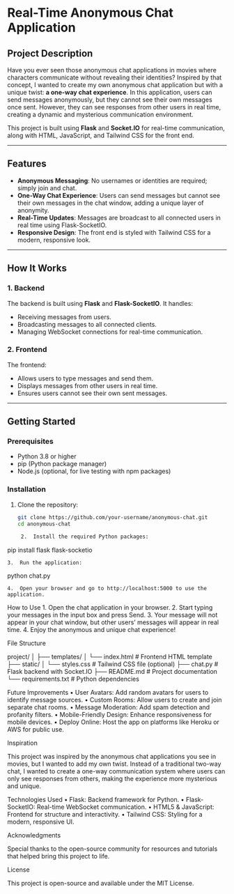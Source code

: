 # Real-Time Anonymous Chat Application

## Project Description

Have you ever seen those anonymous chat applications in movies where characters communicate without revealing their identities? Inspired by that concept, I wanted to create my own anonymous chat application but with a unique twist: **a one-way chat experience**. In this application, users can send messages anonymously, but they cannot see their own messages once sent. However, they can see responses from other users in real time, creating a dynamic and mysterious communication environment.

This project is built using **Flask** and **Socket.IO** for real-time communication, along with HTML, JavaScript, and Tailwind CSS for the front end.

---

## Features

- **Anonymous Messaging**: No usernames or identities are required; simply join and chat.
- **One-Way Chat Experience**: Users can send messages but cannot see their own messages in the chat window, adding a unique layer of anonymity.
- **Real-Time Updates**: Messages are broadcast to all connected users in real time using Flask-SocketIO.
- **Responsive Design**: The front end is styled with Tailwind CSS for a modern, responsive look.

---

## How It Works

### 1. Backend
The backend is built using **Flask** and **Flask-SocketIO**. It handles:
- Receiving messages from users.
- Broadcasting messages to all connected clients.
- Managing WebSocket connections for real-time communication.

### 2. Frontend
The frontend:
- Allows users to type messages and send them.
- Displays messages from other users in real time.
- Ensures users cannot see their own sent messages.

---

## Getting Started

### Prerequisites
- Python 3.8 or higher
- pip (Python package manager)
- Node.js (optional, for live testing with npm packages)

### Installation

1. Clone the repository:
   ```bash
   git clone https://github.com/your-username/anonymous-chat.git
   cd anonymous-chat
  
	2.	Install the required Python packages:

pip install flask flask-socketio


	3.	Run the application:

python chat.py


	4.	Open your browser and go to http://localhost:5000 to use the application.

How to Use
	1.	Open the chat application in your browser.
	2.	Start typing your messages in the input box and press Send.
	3.	Your message will not appear in your chat window, but other users’ messages will appear in real time.
	4.	Enjoy the anonymous and unique chat experience!

File Structure

project/
│
├── templates/
│   └── index.html        # Frontend HTML template
├── static/
│   └── styles.css        # Tailwind CSS file (optional)
├── chat.py               # Flask backend with Socket.IO
├── README.md             # Project documentation
└── requirements.txt      # Python dependencies

Future Improvements
	•	User Avatars: Add random avatars for users to identify message sources.
	•	Custom Rooms: Allow users to create and join separate chat rooms.
	•	Message Moderation: Add spam detection and profanity filters.
	•	Mobile-Friendly Design: Enhance responsiveness for mobile devices.
	•	Deploy Online: Host the app on platforms like Heroku or AWS for public use.

Inspiration

This project was inspired by the anonymous chat applications you see in movies, but I wanted to add my own twist. Instead of a traditional two-way chat, I wanted to create a one-way communication system where users can only see responses from others, making the experience more mysterious and unique.

Technologies Used
	•	Flask: Backend framework for Python.
	•	Flask-SocketIO: Real-time WebSocket communication.
	•	HTML5 & JavaScript: Frontend for structure and interactivity.
	•	Tailwind CSS: Styling for a modern, responsive UI.

Acknowledgments

Special thanks to the open-source community for resources and tutorials that helped bring this project to life.

License

This project is open-source and available under the MIT License.
